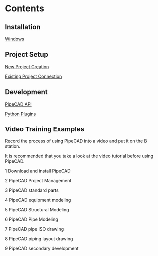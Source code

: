 # Contents
## Installation
[Windows](./docs/en/installation/windows.md)

## Project Setup
[New Project Creation](./docs/en/installation/new_project.md)

[Existing Project Connection](./docs/en/installation/existing_project.md)

## Development
[PipeCAD API](./docs/en/development/api.md)

[Python Plugins](./docs/en/development/plugins.md)

## Video Training Examples

Record the process of using PipeCAD into a video and put it on the B station.

It is recommended that you take a look at the video tutorial before using PipeCAD.

1 Download and install PipeCAD

2 PipeCAD Project Management

3 PipeCAD standard parts

4 PipeCAD equipment modeling

5 PipeCAD Structural Modeling

6 PipeCAD Pipe Modeling

7 PipeCAD pipe ISO drawing

8 PipeCAD piping layout drawing

9 PipeCAD secondary development
